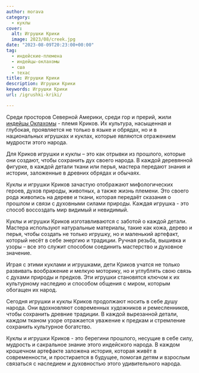 ```yaml
---
author: morava
category:
  - куклы
cover:
  alt: Игрушки Крики
  image: 2023/08/creek.jpg
date: "2023-08-09T20:23:00+00:00"
tag:
  - индейские-племена
  - индейцы-оклахомы
  - сша
  - техас
title: Игрушки Крики
description: Игрушки Крики
keywords: Игрушки Крики
url: /igrushki-kriki/

---
```

Среди просторов Северной Америки, среди гор и прерий, жили [индейцы Оклахомы](https://www.adora.ru/igrushki-arapaho/564/) \- племя Криков. Их культура, насыщенная и глубокая, проявляется не только в языке и обрядах, но и в национальных игрушках и куклах, которые являются отражением мудрости этого народа.

Для Криков игрушки и куклы – это как отрывки из прошлого, которые они создают, чтобы сохранить дух своего народа. В каждой деревянной фигурке, в каждой детали ткани или перья, мастера передают знания и истории, заложенные в древних обрядах и обычаях.

Куклы и игрушки Криков зачастую отображают мифологических героев, духов природы, животных, а также жизнь племени. Это своего рода живопись на дереве и ткани, которая передаёт сказания о прошлом и связи с духовными силами природы. Каждая игрушка \- это способ воссоздать мир видимый и невидимый.

Куклы и игрушки Криков изготавливаются с заботой о каждой детали. Мастера используют натуральные материалы, такие как кожа, дерево и перья, чтобы создать не только игрушку, но и маленький артефакт, который несёт в себе энергию и традиции. Ручная резьба, вышивка и узоры – все это служит способом соединить мастерство и духовное значение.

Играя с этими куклами и игрушками, дети Криков учатся не только развивать воображение и мелкую моторику, но и углублять свою связь с духами природы и предков. Эти игрушки становятся ключом к их культурному наследию и способом общения с миром, которым обогащен их народ.

Сегодня игрушки и куклы Криков продолжают носить в себе душу народа. Они вдохновляют современных художников и ремесленников, чтобы сохранить древние традиции. В каждой вырезанной детали, каждом тканом узоре отражается уважение к предкам и стремление сохранить культурное богатство.

Куклы и игрушки Криков \- это берегини прошлого, несущие в себе силу, мудрость и сакральное знание этого индейского народа. В каждом крошечном артефакте заложена история, которая живёт в современности, и простирается в будущее, помогая детям и взрослым связаться с наследием и духовностью этого удивительного народа.
